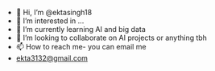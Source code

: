 - 👋 Hi, I’m @ektasingh18
- 👀 I’m interested in ...
- 🌱 I’m currently learning AI and big data
- 💞️ I’m looking to collaborate on AI projects or anything tbh
- 📫 How to reach me- you can email me 
- ekta3132@gmail.com

<!---
ektasingh18/ektasingh18 is a ✨ special ✨ repository because its `README.md` (this file) appears on your GitHub profile.
You can click the Preview link to take a look at your changes.
--->
